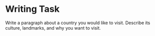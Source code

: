 
# Writing Task

Write a paragraph about a country you would like to visit. Describe its culture, landmarks, and why you want to visit.

